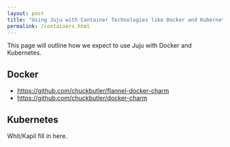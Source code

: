 ```yaml
---
layout: post
title: "Using Juju with Container Technologies like Docker and Kubernetes"
permalink: /containers.html
---
```


This page will outline how we expect to use Juju with Docker and Kubernetes.


## Docker

- https://github.com/chuckbutler/flannel-docker-charm
- https://github.com/chuckbutler/docker-charm

## Kubernetes 

Whit/Kapil fill in here.
